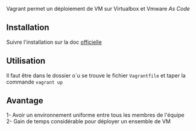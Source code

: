 Vagrant permet un déploiement de VM sur Virtualbox et Vmware _As Code_

## Installation
Suivre l'installation sur la doc [officielle](https://learn.hashicorp.com/collections/vagrant/getting-started) 

## Utilisation
Il faut être dans le dossier o\`u se trouve le fichier `Vagrantfile` et taper la commande `vagrant up`  

## Avantage
1- Avoir un environnement uniforme entre tous les membres de l'équipe  
2- Gain de temps considérable pour déployer un ensemble de VM  